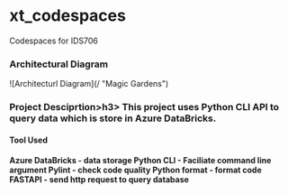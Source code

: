 # xt_codespaces
Codespaces for IDS706

<h3>Architectural Diagram</h3>
![Architecturl Diagram](/ "Magic Gardens")



<h3> Project Desciprtion>h3>
 This project uses Python CLI API to query data which is store in Azure DataBricks.
  <h4> Tool Used<h4>
    Azure DataBricks - data storage
    Python CLI - Faciliate command line argument
    Pylint - check code quality
    Python format - format code
    FASTAPI - send http request to query database
